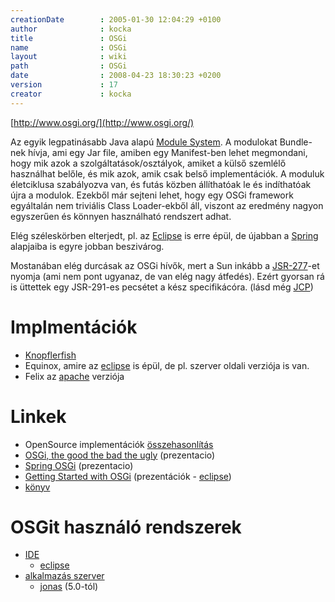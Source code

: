 ```yaml
---
creationDate        : 2005-01-30 12:04:29 +0100 
author              : kocka 
title               : OSGi 
name                : OSGi 
layout              : wiki 
path                : OSGi 
date                : 2008-04-23 18:30:23 +0200 
version             : 17 
creator             : kocka 
---
```

[http://www.osgi.org/](http://www.osgi.org/)

Az egyik legpatinásabb Java alapú [Module System](Module%20System.html). A modulokat Bundle-nek hívja, ami egy Jar file, amiben egy Manifest-ben lehet megmondani, hogy mik azok a szolgáltatások/osztályok, amiket a külső szemlélő használhat belőle, és mik azok, amik csak belső implementációk. A moduluk életciklusa szabályozva van, és futás közben állíthatóak le és indíthatóak újra a modulok. Ezekből már sejteni lehet, hogy egy OSGi framework egyáltalán nem triviális Class Loader-ekből áll, viszont az eredmény nagyon egyszerűen és könnyen használható rendszert adhat. 

Elég széleskörben elterjedt, pl. az [Eclipse](Eclipse.html) is erre épül, de újabban a [Spring](spring.html) alapjaiba is egyre jobban beszivárog.

Mostanában elég durcásak az OSGi hívők, mert a Sun inkább a [JSR-277](JSR-277.html)-et nyomja (ami nem pont ugyanaz, de van elég nagy átfedés). Ezért gyorsan rá is üttettek egy JSR-291-es pecsétet a kész specifikácóra. (lásd még [JCP](jcp.html))

# Implmentációk


*   [Knopflerfish](Knopflerfish.html) 
*   Equinox, amire az [eclipse](Eclipse.html) is épül, de pl. szerver oldali verziója is van.
*   Felix az [apache](ASF.html) verziója

# Linkek

*   OpenSource implementációk [összehasonlítás](http://www.pierocampanelli.info/articles/2007/01/22/status-of-opensource-osgi-containers)
*   [OSGi, the good the bad the ugly](http://www.parleys.com/display/PARLEYS/OSGi%2C+the+good+the+bad+the+ugly) (prezentacio)
*   [Spring OSGi](http://www.parleys.com/display/PARLEYS/Spring+OSGi) (prezentacio)
*   [Getting Started with OSGi](http://live.eclipse.org/node/407) (prezentációk - [eclipse](Eclipse.html))
*   [könyv](http://neilbartlett.name/blog/osgibook/)

# OSGit használó rendszerek

*   [IDE](IDE.html)
    *   [eclipse](Eclipse.html)
*   [alkalmazás szerver](Alkalmazas%20Szerver.html)
    *   [jonas](jonas.html) (5.0-tól)


